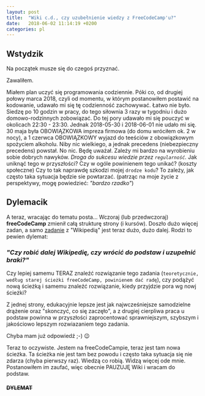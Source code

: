 ```yaml
---
layout: post
title:  "Wiki c.d., czy uzubełnienie wiedzy z FreeCodeCamp'u?"
date:   2018-06-02 11:14:19 +0200
categories: pl
---
```


## Wstydzik

Na początek musze się do czegoś przyznać.

Zawaliłem.

Miałem plan uczyć się programowania codziennie. Póki co, od drugiej połowy marca 2018, czyli od momentu, w którym postanowiłem postawić na kodowanie, udawało mi się tę codzienność zachowywać. Łatwo nie było. Siedzę po 10 godzin w pracy, do tego siłownia 3 razy w tygodniu i dużo domowo-rodzinnych zobowiązać. Do tej pory udawało mi się pouczyć w okolicach 22:30 - 23:30. Jednak 2018-05-30 i 2018-06-01 nie udało mi się. 30 maja była OBOWIĄZKOWA impreza firmowa (do domu wróciłem ok. 2 w nocy), a 1 czerwca OBOWIĄZKOWY wyjazd do teeściów z obowiązkowym spożyciem alkoholu. Niby nic wielkiego, a jednak precedens (niebezpieczny precedens) powstał.
No nic. Będę uważał. Zależy mi bardzo na wyrobieniu sobie dobrych nawyków. _Droga do sukcesu wiedzie przez `regularność`._
Jak uniknąć tego w przyszłości?
Czy w ogóle powinienem tego unikać? (koszty społeczne)
Czy to tak naprawdę szkodzi mojej `drodze kodu`?
To zależy, jak często taka sytuacja będzie sie powtarzać. (patrząc na moje życie z perspektywy, mogę powiedzieć: _"bardzo rzadko"_)


## Dylemacik

A teraz, wracając do tematu posta...
Wczoraj (lub przedwczoraj) __freeCodeCamp__ zmienił całą strukturę strony (i kursów). Doszło dużo więcej zadan, a samo [zadanie][challenge] z "Wikipedią" jest teraz dużo, dużo dalej. Rodzi to pewien dylemat:

### _"Czy robić dalej Wikipedię, czy wrócić do podstaw i uzupełnić braki?"_

Czy lepiej samemu TERAZ znaleźć rozwiązanie tego zadania (`teoretycznie, według starej ścieżki freeCodeCamp, powinienem dać radę`), czy podążyć nową ścieżką i samemu znaleźć rozwiązanie, kiedy przyjdzie pora wg nowj ścieżki?

Z jednej strony, edukacyjnie lepsze jest jak najwcześniejsze samodzielne drążenie oraz "skonczyć, co się zaczęło", a z drugiej cierpliwa praca u podstaw powinna w przyszłości zaprocentować sprawniejszym, szybszym i jakościowo lepszym rozwiazaniem tego zadania.

Chyba mam już odpowiedź ;-) :wink:

Teraz to oczywiste.
Jestem na freeCodeCampie, teraz jest tam nowa ścieżka. Ta ścieżka nie jest tam bez powodu i często taka sytuacja się nie zdarza (chyba pierwszy raz). Wiedzą co robią. Widzą więcej ode mnie. Postanowiłem im zaufać, więc obecnie PAUZUJĘ Wiki i wracam do podstaw.

#### ~~DYLEMAT~~




[challenge]: https://learn.freecodecamp.org/coding-interview-prep/take-home-projects/build-a-wikipedia-viewer
[FreeCodeCamp]: https://www.freecodecamp.org


